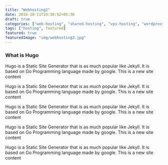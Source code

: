 ```yaml
---
title: "Webhosting2"
date: 2018-10-11T19:36:52+05:30
draft: true
categories: ["web-hosting", "shared-hosting", "vps-hosting", "wordpress-hosting", "cloud-hosting"]
tags: ["hosting", featured]
featured: true
featuredImage: "img/webhosting3.jpg"
---
```


### What is Hugo

Hugo is a Static Site Generator that is as much popular like Jekyll. It is based on Go Programming language made by google.
This is a new site content  

Hugo is a Static Site Generator that is as much popular like Jekyll. It is based on Go Programming language made by google.
This is a new site content

Hugo is a Static Site Generator that is as much popular like Jekyll. It is based on Go Programming language made by google.
This is a new site content


Hugo is a Static Site Generator that is as much popular like Jekyll. It is based on Go Programming language made by google.
This is a new site content

Hugo is a Static Site Generator that is as much popular like Jekyll. It is based on Go Programming language made by google.
This is a new site content